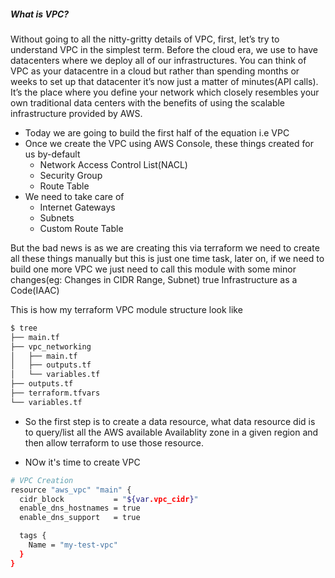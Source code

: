 ##### What is VPC?

Without going to all the nitty-gritty details of VPC, first, let’s try to understand VPC in the simplest term. Before the cloud era, we use to have datacenters where we deploy all of our infrastructures. You can think of VPC as your datacentre in a cloud but rather than spending months or weeks to set up that datacenter it’s now just a matter of minutes(API calls). It’s the place where you define your network which closely resembles your own traditional data centers with the benefits of using the scalable infrastructure provided by AWS.

* Today we are going to build the first half of the equation i.e VPC
* Once we create the VPC using AWS Console, these things created for us by-default
    * Network Access Control List(NACL)
    * Security Group
    * Route Table
* We need to take care of
    * Internet Gateways
    * Subnets
    * Custom Route Table

But the bad news is as we are creating this via terraform we need to create all these things manually but this is just one time task, later on, if we need to build one more VPC we just need to call this module with some minor changes(eg: Changes in CIDR Range, Subnet) true Infrastructure as a Code(IAAC)

This is how my terraform VPC module structure look like
```sh
$ tree
├── main.tf
├── vpc_networking
│   ├── main.tf
│   ├── outputs.tf
│   └── variables.tf
├── outputs.tf
├── terraform.tfvars
└── variables.tf
```
* So the first step is to create a data resource, what data resource did is to query/list all the AWS available Availablity zone in a given region and then allow terraform to use those resource.

* NOw it's time  to create VPC
```sh
# VPC Creation
resource "aws_vpc" "main" {
  cidr_block           = "${var.vpc_cidr}"
  enable_dns_hostnames = true
  enable_dns_support   = true

  tags {
    Name = "my-test-vpc"
  }
}
```